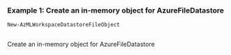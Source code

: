### Example 1: Create an in-memory object for AzureFileDatastore
```powershell
New-AzMLWorkspaceDatastoreFileObject
```

```output
```

Create an in-memory object for AzureFileDatastore
